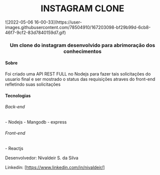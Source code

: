 <h1 align="center">INSTAGRAM CLONE</h1>
![2022-05-06 16-00-33](https://user-images.githubusercontent.com/78504910/167203098-bf29b99d-6cb8-46f7-9cf2-83d7840159d7.gif)

<h3 align="center"> Um clone do instagram desenvolvido para abrimoração dos conhecimentos</h3>
<h4> Sobre </h4>
Foi criado uma API REST FULL no Nodejs para fazer tais solicitações do usuario final e ser mostrado o status das requisições atraves do front-end refletindo suas solicitações
<h4>Tecnologias</h4>
<h6>Back-end</h6>
- Nodejs
- Mangodb
- express
<h6>Front-end</h6>
- Reactjs


Desenvolvedor:
Nivaldeir S. da Silva

Linkedin:
[https://www.linkedin.com/in/nivaldeir/]
